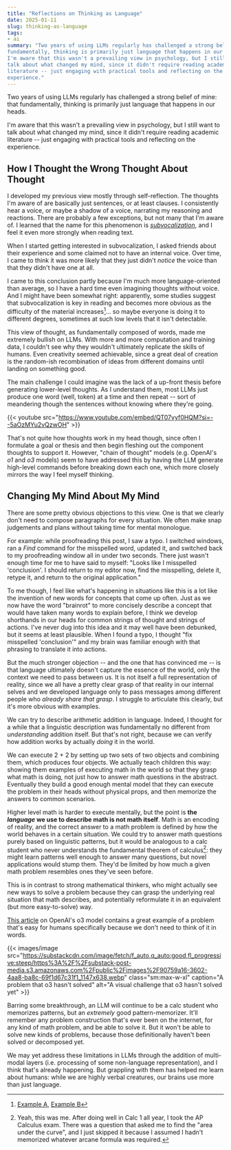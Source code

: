 ```yaml
---
title: "Reflections on Thinking as Language"
date: 2025-01-11
slug: thinking-as-language
tags:
- ai
summary: "Two years of using LLMs regularly has challenged a strong belief of mine: that
fundamentally, thinking is primarily just language that happens in our heads.
I'm aware that this wasn't a prevailing view in psychology, but I still want to
talk about what changed my mind, since it didn't require reading academic
literature -- just engaging with practical tools and reflecting on the
experience."
---
```


Two years of using LLMs regularly has challenged a strong belief of mine: that
fundamentally, thinking is primarily just language that happens in our heads.

I'm aware that this wasn't a prevailing view in psychology, but I still want to
talk about what changed my mind, since it didn't require reading academic
literature -- just engaging with practical tools and reflecting on the
experience.

## How I Thought the Wrong Thought About Thought

I developed my previous view mostly through self-reflection. The thoughts I'm
aware of are basically just sentences, or at least clauses. I consistently hear
a voice, or maybe a shadow of a voice, narrating my reasoning and reactions.
There are probably a few exceptions, but not many that I'm aware of. I learned
that the name for this phenomenon is
_[subvocalization](https://en.wikipedia.org/wiki/Subvocalization)_, and I feel
it even more strongly when reading text.

When I started getting interested in subvocalization, I asked friends about
their experience and some claimed not to have an internal voice. Over time, I
came to think it was more likely that they just didn't _notice_ the voice than
that they didn't have one at all.

I came to this conclusion partly because I'm much more language-oriented than
average, so I have a hard time even imagining thoughts without voice. And I
might have been somewhat right: apparently, some studies suggest that
subvocalization is key in reading and becomes more obvious as the difficulty of
the material increases[^difficulty]... so maybe everyone is doing it to
different degrees, sometimes at such low levels that it isn't detectable.

This view of thought, as fundamentally composed of words, made me extremely
bullish on LLMs. With more and more computation and training data, I couldn't
see why they wouldn't ultimately replicate the skills of humans. Even creativity
seemed achievable, since a great deal of creation is the random-ish
recombination of ideas from different domains until landing on something good.

The main challenge I could imagine was the lack of a up-front thesis before
generating lower-level thoughts. As I understand them, most LLMs just produce
one word (well, token) at a time and then repeat -- sort of meandering though
the sentences without knowing where they're going.

{{< youtube src="https://www.youtube.com/embed/QT07vyf0HQM?si=--5aOzMYu2vQzwOH" >}}

That's not quite how thoughts work in my head though, since often I formulate a
goal or thesis and then begin fleshing out the component thoughts to support it.
However, "chain of thought" models (e.g. OpenAI's _o1_ and _o3_ models) seem to
have addressed this by having the LLM generate high-level commands before
breaking down each one, which more closely mirrors the way I feel myself
thinking.

## Changing My Mind About My Mind

There are some pretty obvious objections to this view. One is that we clearly
don't need to compose paragraphs for every situation. We often make snap
judgements and plans without taking time for mental monologue.

For example: while proofreading this post, I saw a typo. I switched windows, ran
a _Find_ command for the misspelled word, updated it, and switched back to my
proofreading window all in under two seconds. There just wasn't enough time for
me to have said to myself: "Looks like I misspelled 'conclusion'. I should
return to my editor now, find the misspelling, delete it, retype it, and return
to the original application."

To me though, I feel like what's happening in situations like this is a lot like
the invention of new words for concepts that come up often. Just as we now have
the word "brainrot" to more concisely describe a concept that would have taken
many words to explain before, I think we develop shorthands in our heads for
common strings of thought and strings of actions. I've never dug into this idea
and it may well have been debunked, but it seems at least plausible. When I
found a typo, I thought "fix misspelled 'conclusion'" and my brain was familiar
enough with that phrasing to translate it into actions.

But the much stronger objection -- and the one that has convinced me -- is that
language ultimately doesn't capture the essence of the world, only the context
we need to pass between us. It is not itself a full representation of reality,
since we all have a pretty clear grasp of that reality in our internal selves
and we developed language only to pass messages among different people who
_already share that grasp_. I struggle to articulate this clearly, but it's more
obvious with examples.

We can try to describe arithmetic addition in language. Indeed, I thought for a
while that a linguistic description was fundamentally no different from
_understanding_ addition itself. But that's not right, because we can verify how
addition works by actually _doing_ it in the world.

We can execute 2 + 2 by setting up two sets of two objects and combining them,
which produces four objects. We actually teach children this way: showing them
examples of executing math in the world so that they grasp what math is doing,
not just how to answer math questions in the abstract. Eventually they build a
good enough mental model that they can execute the problem in their heads
without physical props, and then memorize the answers to common scenarios.

Higher level math is harder to execute mentally, but the point is **the
_language_ we use to describe math is not math itself**. Math is an encoding of
reality, and the correct answer to a math problem is defined by how the world
behaves in a certain situation. We could try to answer math questions purely
based on linguistic patterns, but it would be analogous to a calc student who
never understands the fundamental theorem of calculus[^me]: they might learn
patterns well enough to answer many questions, but novel applications would
stump them. They'd be limited by how much a given math problem resembles ones
they've seen before.

This is in contrast to strong mathematical thinkers, who might actually see new
ways to solve a problem because they can grasp the underlying real situation
that math describes, and potentially reformulate it in an equivalent (but more
easy-to-solve) way.

[This article](https://www.interconnects.ai/p/openais-o3-the-2024-finale-of-ai)
on OpenAI's o3 model contains a great example of a problem that's easy for
humans specifically because we don't need to think of it in words.

{{< images/image
src="https://substackcdn.com/image/fetch/f_auto,q_auto:good,fl_progressive:steep/https%3A%2F%2Fsubstack-post-media.s3.amazonaws.com%2Fpublic%2Fimages%2F90759a16-3602-4aa8-ba8c-69f1d67c31f1_1147x638.webp"
class="sm:max-w-xl" caption="A problem that o3 hasn't solved"
alt="A visual challenge that o3 hasn't solved yet" >}}

Barring some breakthrough, an LLM will continue to be a calc student who
memorizes patterns, but an _extremely_ good pattern-memorizer. It'll remember
any problem construction that's ever been on the internet, for any kind of math
problem, and be able to solve it. But it won't be able to solve new kinds of
problems, because those definitionally haven't been solved or decomposed yet.

We may yet address these limitations in LLMs through the addition of multi-modal
layers (i.e. processing of some non-language representation), and I think that's
already happening. But grappling with them has helped me learn about humans:
while we are highly verbal creatures, our brains use more than just language.

[^difficulty]: [Example A](https://link.springer.com/article/10.1007/BF01027072),
    [Example B](https://eric.ed.gov/?id=ED022656)

[^me]: Yeah, this was me. After doing well in Calc 1 all year, I took the AP
    Calculus exam. There was a question that asked me to find the "area under
    the curve", and I just skipped it because I assumed I hadn't memorized
    whatever arcane formula was required.
